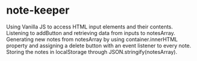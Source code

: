 # note-keeper
Using Vanilla JS to access HTML input elements and their contents. Listening to addButton and retrieving data from inputs to notesArray.
Generating new notes from notesArray by using container.innerHTML property and assigning a delete button with an event listener to every note.
Storing the notes in localStorage through JSON.stringify(notesArray).
